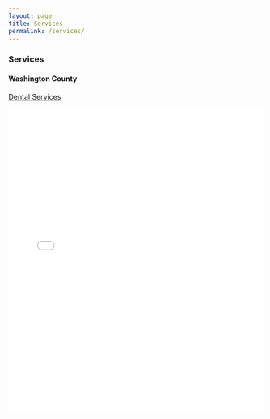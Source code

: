 ```yaml
---
layout: page
title: Services
permalink: /services/
---
```


### Services

#### Washington County


[Dental Services](https://github.com/psibir/nwa-resources/blob/2eb7d8a97861b13aa73724611fd6f0226ed3c51c/_downloads/Dental-Medical-Prescriptions-11.9.22.pdf)

<embed src="_downloads/Dental-Medical-Prescriptions-11.9.22.pdf" type="application/pdf" width="100%" height="600px" />

